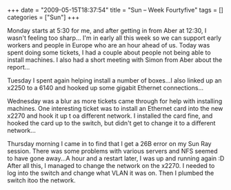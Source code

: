 +++
date = "2009-05-15T18:37:54"
title = "Sun – Week Fourtyfive"
tags = []
categories = ["Sun"]
+++

Monday starts at 5:30 for me, and after getting in from Aber at 12:30, I wasn't feeling too sharp...
I'm in early all this week so we can support early workers and people in Europe who are an hour ahead of us.
Today was spent doing some tickets, I had a couple about people not being able to install machines. I also had a short meeting with Simon from Aber about the report...

Tuesday I spent again helping install a number of boxes...I also linked up an x2250 to a 6140 and hooked up some gigabit Ethernet connections...

Wednesday was a blur as more tickets came through for help with installing machines. One interesting ticket was to install an Ethernet card into the new x2270 and hook it up t oa different network. I installed the card fine, and hooked the card up to the switch, but didn't get to change it to a different network...

Thursday morning I came in to find that I get a 26B error on my Sun Ray session. There was some problems with various servers and NFS seemed to have gone away...A hour and a restart later, I was up and running again :D After all this, I managed to change the network on the x2270. I needed to log into the switch and change what VLAN it was on. Then I plumbed the switch itoo the network.
